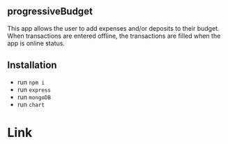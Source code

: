 ## progressiveBudget

This app allows the user to add expenses and/or deposits to their budget. When transactions are entered offline, the transactions are filled when the app is online status.
## Installation
- run `npm i`
- run `express`
- run `mongoDB`
- run `chart`

# Link
[]()


